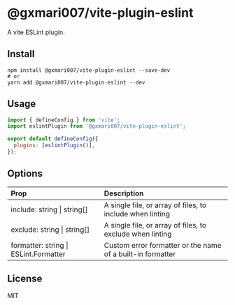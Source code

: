 # @gxmari007/vite-plugin-eslint

A vite ESLint plugin.

## Install

```
npm install @gxmari007/vite-plugin-eslint --save-dev
# or
yarn add @gxmari007/vite-plugin-eslint --dev
```

## Usage

```js
import { defineConfig } from 'vite';
import eslintPlugin from '@gxmari007/vite-plugin-eslint';

export default defineConfig({
  plugins: [eslintPlugin()],
});
```

## Options

| Prop                                  | Description                                                |
| :------------------------------------ | :--------------------------------------------------------- |
| include: string \| string[]           | A single file, or array of files, to include when linting  |
| exclude: string \| string[]           | A single file, or array of files, to exclude when linting  |
| formatter: string \| ESLint.Formatter | Custom error formatter or the name of a built-in formatter |

## License

MIT
